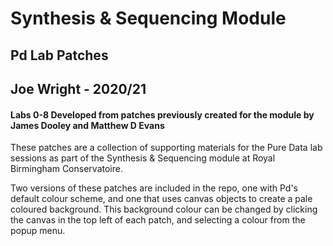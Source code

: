 # Synthesis & Sequencing Module
## Pd Lab Patches

## Joe Wright  - 2020/21
#### Labs 0-8 Developed from patches previously created for the module by James Dooley and Matthew D Evans


These patches are a collection of supporting materials for the Pure Data lab sessions as part of the Synthesis & Sequencing module at Royal Birmingham Conservatoire. 

Two versions of these patches are included in the repo, one with Pd's default colour scheme, and one that uses canvas objects to create a pale coloured background. This background colour can be changed by clicking the canvas in the top left of each patch, and selecting a colour from the popup menu. 

